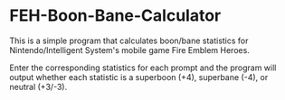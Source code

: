 # FEH-Boon-Bane-Calculator
This is a simple program that calculates boon/bane statistics for Nintendo/Intelligent System's mobile game Fire Emblem Heroes.

Enter the corresponding statistics for each prompt and the program will output whether each statistic is a superboon (+4), superbane (-4), or neutral (+3/-3).
